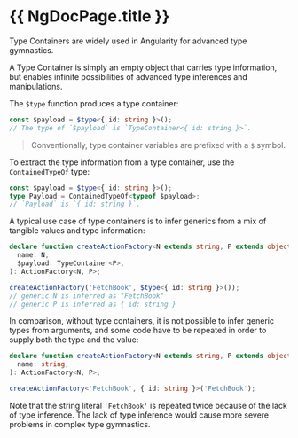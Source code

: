 # {{ NgDocPage.title }}

Type Containers are widely used in Angularity for advanced type gymnastics.

A Type Container is simply an empty object that carries type information, but enables infinite possibilities of advanced type inferences and manipulations.

The `$type` function produces a type container:

```ts
const $payload = $type<{ id: string }>();
// The type of `$payload` is `TypeContainer<{ id: string }>`.
```

> Conventionally, type container variables are prefixed with a `$` symbol.

To extract the type information from a type container, use the `ContainedTypeOf` type:

```ts
const $payload = $type<{ id: string }>();
type Payload = ContainedTypeOf<typeof $payload>;
// `Payload` is `{ id: string }`.
```

A typical use case of type containers is to infer generics from a mix of tangible values and type information:

```ts
declare function createActionFactory<N extends string, P extends object>(
  name: N,
  $payload: TypeContainer<P>,
): ActionFactory<N, P>;
```

```ts
createActionFactory('FetchBook', $type<{ id: string }>());
// generic N is inferred as "FetchBook"
// generic P is inferred as { id: string }
```

In comparison, without type containers, it is not possible to infer generic types from arguments, and some code have to be repeated in order to supply both the type and the value:

```ts
declare function createActionFactory<N extends string, P extends object>(
  name: string,
): ActionFactory<N, P>;
```

```ts
createActionFactory<'FetchBook', { id: string }>('FetchBook');
```

Note that the string literal `'FetchBook'` is repeated twice because of the lack of type inference. The lack of type inference would cause more severe problems in complex type gymnastics.
